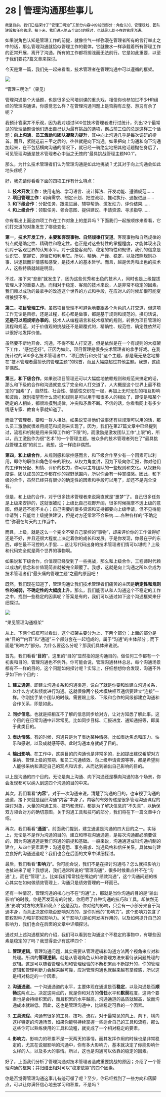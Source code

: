 # 28 | 管理沟通那些事儿

    截至目前，我们已经探讨了“管理三明治”五部分内容中的前四部分：角色认知、管理规划、团队建设和任务管理。接下来，我们进入第五个部分的探讨，也就是无处不在的管理沟通。

如果说角色认知是管理工作的前提，就像空气一样弥漫在管理者所有的言行举止之中的话，那么管理沟通就恰似管理工作的载体，它就像水一样承载着所有管理工作的正常开展，离开了沟通，所有的工作都将搁浅而无法前行。它是如此重要，以至于我们要花7篇文章来探讨。

今天是第一篇，我们先一起来看看，技术管理者在管理沟通中可以遵循的框架。

![](https://static001.geekbang.org/resource/image/e2/45/e2e228ed01872f1b80ff8afd2edd9445.png)

“管理三明治”（果见）

管理沟通是个大话题，也是很多公司培训课的重头戏，相信你也参加过不少HR组织的管理沟通课，你感觉怎么样？在管理沟通问题上是否胸有丘壑、游刃有余了呢？

我预计答案并不乐观，因为我对超过500位技术管理者进行过统计，列出12个最常见的管理话题请他们选出自己认为最有挑战的选项，霸占前三位的总是这样三个话题：**向上沟通**、**员工激励**和**团队凝聚力提升**，其中向上沟通几乎是每次调研的榜首。而且，紧随这前三甲之后的，往往就是向下沟通。如果把向上沟通和向下沟通加起来，在不包括横向沟通的情况下，就已经一骑绝尘地把其他话题抛在身后了，可见管理沟通是技术管理者心中当之无愧的“最具挑战管理主题NO.1”。

那么，为什么技术管理者们认为管理沟通是如此地挑战？尤其对于向上沟通会如此地头疼呢？

好，我先请你看看下面的四项工作有什么特点：

1.  **技术开发工作**：使用电脑、学习语言、设计算法、开发功能、遵循规范……
2.  **项目管理工作**：明确需求、制定计划、把控流程、推动执行、通报进展……
3.  **和下级合作**：分配任务、跟进进展、辅导帮助、激发动力、评价结果……
4.  **和上级合作**：领取任务、领会意图、提供建议、申请资源、寻求指导……

你有看出上面这四项工作在工作对象上的差异吗？下面我们一起按顺序来看看，它们打交道的对象发生了哪些变化：

**第一，技术开发工作，主要和客观事物、自然规律打交道**。客观事物和自然规律的特点就是确定性、精确性和稳定性。也正是对这些特性的掌握程度，才能体现出我们对于客观世界的认知水平。对于这些客观的、稳定的特性和规律，我们的信念是认识它、掌握它、遵循它和利用它。所以，精确、严谨、稳定，以及按照规则办事、讲逻辑而非情感和感受，是技术人的基本哲学。而且，越是优秀和出色的技术人，这些特质就越是明显。

不过，接下来“悲剧”就发生了，因为这些优秀和出色的技术人，同时也是上级提拔管理人才的重要人选。而相对于稳定、客观的技术来说，人是非常不稳定的因素。我们赖以成功的最拿手的改造这个世界的方式和手段，在应对人的时候却很可能变得狼狈不堪。

**第二，项目管理工作**。虽然项目管理不可避免地要跟各个角色的人打交道，但这项工作无论是目标，还是过程，核心都是做事，都是基于规则和规范的。换句话说，**还是可以照规矩办事的**。技术人从编程语言和技术框架的规则，转换为项目管理的流程和规范，对于价值观的挑战还不是颠覆式的，精确性、规范性、确定性依然可以很好地发挥价值。

虽然要不断地开会、沟通，不得不和人打交道，但是依然是在一个有规则的大框架下工作，“感觉还好”。正因为如此，项目管理是很多技术管理者的拿手好戏。在我统计过的500多名技术管理者中，“项目执行和交付”这个主题，都是毫无悬念地排在“技术管理者最擅长的管理主题”的榜首，而且大幅度超过其他主题。我想，这绝非偶然。

**第三，和下级合作**。如果说项目管理还可以大幅度地依赖规则和规范来搞定的话，那么和下级的合作和沟通就变成了完全和人打交道了。人大概是这个世界上最不稳定的“因素”了，自然性、社会性、情感性交织在一起，再加上无时无刻的相互影响和波动，就别指望有什么流程和规则是可以用于和很多人的相处了，即便是和某个确定的人相处，都很难摸到规律，冲突和矛盾不断。不信的话，你看看网上有多少情感专家、教育专家就知道了。

而做了管理者，要和一群人相处，如果说安排他们做事还有些规矩可以用的话，那么员工激励就很难用规范和规则来实现了。因为，我们在第27篇文章中已经提到过，流程和机制是用来保障工作的“下限”的，而激励是激发团队工作“上限”的，所以，员工激励作为很“艺术”的一个管理主题，被众多的技术管理者列在了“最具挑战管理主题”的前三。我想，这一样绝非偶然。

**第四，和上级合作**。从规则感和掌控感而言，和下级合作至少有一个因素可以利用，即你的职位和角色带来的职权。从权力角度讲，因为下级向你汇报，你对他们的工作有分配、知情、评价的权力，你可以主导团队的一些规则和文化。从视野角度讲，团队成员的工作都在你的视野范围内，所以你会有一种掌控感。因此，和下级的合作，虽然已经只有很少的确定性的因素和手段可以用了，却还不是完全没有。

但是，和上级的合作，对于很多技术管理者来说简直就是“噩梦”了。自己很多任务是上级来安排的，这就很被动；上级比自己视野开阔，很多时候揣摩不透上级的意图，但是还不能不关心；自己需要的很多资源和支持都要向上级申请，但不见得能申请到；只能给上级提供建议，但是对方还常常不会采纳……各种各样的“不确定性”弥漫在每天的工作当中。

而且，上级，就是这么一个完全不受自己掌控的“事物”，却来评价你的工作做得好还是不好，并且还很大程度上决定着你的成长和发展。于是你发现，你最在乎的东西，却在最不可控的人手里……这让写代码出身的技术管理者们情可以堪呢？上级和代码完全就是两个世界的事物啊。

如果说和下级合作，价值观已经受到了一些挑战，那么和上级合作，工程师时代赖以成功的信念和价值观简直就被完全颠覆了。我想，这就是向上沟通之所以会成为技术管理者们“最头痛的管理主题”之最的原因吧！

既然，我们现在知道了，管理沟通让我们技术管理者们痛苦的主因是**确定性和规则性的减弱，不确定性的大幅度上升**。那么，我们能否从和人沟通这个不稳定的工作之中，找到一些稳定的因素呢？答案是有的，我们可以通过如下这个沟通框架来仔细探讨。

![](https://static001.geekbang.org/resource/image/a7/64/a7cdf7790422245a87b978b53872b764.png)

“果见管理沟通框架”

从上、下两个红框可以看出，这个框架主要分为上、下两个部分：上面的部分是由“目的”“内容”和“通道”三个部分套在一起组成的，属于“沟通”的主体部分；而下面是“影响力”部分。为什么要这么分呢？那我们具体来说说。

首先，我们看看“**目的**”。这里的“目的”显然指的是沟通目的。做任何工作都有一个初衷和目的，管理沟通也不例外。你可能会说，管理沟通林林总总，每个沟通场景都有不一样的目的，这个问题如何探讨呢？实际上，仔细想想你会发现，沟通不外乎如下四个目的：

1.  **建立通道**。即建立沟通关系和沟通渠道，说白了就是你要和谁建立沟通关系，以什么方式和频度进行沟通。这就很像两个技术模块相互通信要建立“连接”一样。你刚接手某个团队的时候，需要跟上级、下级和合作的同级都建立沟通和合作关系，即是如此。
    
2.  **同步信息**。也就是把相互不了解的信息同步给对方，让对方知悉了解此事。这个目的在日常沟通中非常常见，比如同步目标、汇报进度、通知通报等，即属于此类目的。
    
3.  **表达情感**。有的时候，沟通只是为了表达某种情感，比如表达焦虑和压力、快乐和感谢，以及成就感等等。此时沟通本身就成了目的。
    
4.  **输出影响**。在工作中，这类目的的沟通也是非常多的，比如提出建议希望对方采纳、管理上级的预期、和员工沟通绩效、向上级申请资源等等，都是希望别人能够采纳和满足自己的观点和诉求，从而达到输出自己影响的目的。
    

以上是沟通的四个目的。无论是向上沟通、向下沟通还是横向沟通的各个场景，你会发现都可以纳入到这四个沟通的目的中来。

其次，我们看看“**内容**”。对于一次沟通来说，清楚了沟通的目的，也审视了沟通的通道，接下来就是组织沟通“内容”本身了。内容的有效传递是很多管理沟通课程的探讨对象，大量的沟通工具、技巧和流程，都是为了解决信息的“不失真”，以确保双方领会对方的确切意图。关于沟通工具和技巧的部分，我们将在下一篇文章中介绍。

再次，我们看看“**通道**”。前面我们提到，建立通道是沟通的四大目的之一。实际上，无论是不是作为沟通的目的，建立和审视沟通通道，是每次沟通都必须要做的，因为沟通通道是我们沟通的前提和基础。一般来说，沟通通道或叫沟通机制的建立，从四个要素着手：沟通意愿、事务需求、沟通风格和信任关系。具体如何建立良好的沟通通道呢？我们也会在后面的文章中详细探讨。

最后，我们看看“**影响力**”。你可能会说，我们不是在探讨沟通吗？怎么就把影响力也扯进来了呢？我想说，我们通常所说的“管理沟通”，很多时候重点并不在“沟通”上，而在“管理”上。比如我们常常挂在嘴边的“绩效沟通”，这个沟通问题的核心其实在如何做绩效管理上，沟通只是绩效管理的一环而已。

还有一种情况，管理沟通的核心也不在“沟通”上，那就是当你沟通的目的是“输出影响”的时候。你是否发现有的时候，你用尽了各种沟通的技巧和工具，却依然无法“影响”对方的决策和观点？这是因为，你对他的影响，只会有一小部分来自于沟通本身，而真正决定你能否影响对方的，是你对他的“影响力”。这个影响力包含了职权影响力和非职权影响力。关于影响力是如何发挥作用的，以及如何提升自己的影响力，我们也会在后面的文章中详细探讨。

通过对上述沟通框架的介绍，我们可以看到在沟通这个不稳定的事物中，有哪些因素是稳定的了吗？我觉得至少有这样四个：

1.  **管理逻辑**。管理沟通问题，其实需要从管理逻辑和沟通方法两个视角来应对和处理。所谓的**管理逻辑**，就是从管理角色认知和管理方法来看待该问题处理的逻辑。这是可以随着管理认知和管理经验的不断积累而不断提升的，你的管理逻辑和管理判断力会越来越可靠，应对管理沟通也就越来越有掌控感，所以这是相对稳定的一个因素。
    
2.  **沟通通道**。一个沟通通道的水平，主要体现在通道是否**稳定**，以及沟通是否**顺畅**这两点上。决定这两点的，就是你和对方的**信任**水平和**默契**程度，这两个要素也是会持续积累的，而且积累的水平越高，沟通通道的品质就越高，故而沟通成本就越低。因此，这也是管理沟通中，比较稳定可靠的一个因素。
    
3.  **工具流程**。沟通有很多的工具、技巧、流程，对于最常见的向上、向下、横向这样特定的沟通场景，如果你能够持续掌握一些适合自己的工具和流程，那么这些你可以熟练使用的工具和流程，就变成了一个相对稳定的要素。
    
4.  **影响力**。影响力的积累不是一天两天的事情，而其发挥作用的时候也是非常稳定的，尤其在说服影响的沟通中，你有多大影响力，基本就决定了你能影响什么样的人，以及多大的事情。所以，这也是沟通可以依靠的稳定的因素。
    

好了，上面我们分析了管理沟通对技术管理者造成重要挑战的原因；介绍了一个管理沟通的框架；并归结出相对可以“稳定依靠”的四个因素。

你是否觉得管理沟通这事儿有迹可循了呢？至少，你已经找到了一些方向和落脚点，可以让你满怀信心地去学习和积累，不是吗？

* * *
    